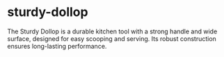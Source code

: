 # sturdy-dollop
The Sturdy Dollop is a durable kitchen tool with a strong handle and wide surface, designed for easy scooping and serving. Its robust construction ensures long-lasting performance.
